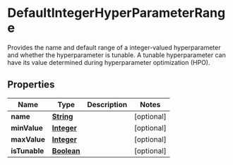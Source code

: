 

# DefaultIntegerHyperParameterRange

Provides the name and default range of a integer-valued hyperparameter and whether the hyperparameter is tunable. A tunable hyperparameter can have its value determined during hyperparameter optimization (HPO).

## Properties

| Name | Type | Description | Notes |
|------------ | ------------- | ------------- | -------------|
|**name** | [**String**](String.md) |  |  [optional] |
|**minValue** | [**Integer**](Integer.md) |  |  [optional] |
|**maxValue** | [**Integer**](Integer.md) |  |  [optional] |
|**isTunable** | [**Boolean**](Boolean.md) |  |  [optional] |



